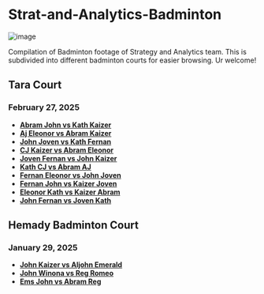 # Strat-and-Analytics-Badminton
![image](https://github.com/user-attachments/assets/61825e3b-4db1-47eb-a7f5-2966015fd0e5)


Compilation of Badminton footage of Strategy and Analytics team. This is subdivided into different badminton courts for easier browsing. Ur welcome!

## Tara Court

### February 27, 2025

- **[Abram John vs Kath Kaizer](https://youtu.be/E8z_FTCW7V4)**
- **[Aj Eleonor vs Abram Kaizer](https://youtu.be/dqhkXDZu4VY)**
- **[John Joven vs Kath Fernan](https://youtu.be/-P13hibcsL4)**
- **[CJ Kaizer vs Abram Eleonor](https://youtu.be/Z0OeEG1CkTs)**
- **[Joven Fernan vs John Kaizer](https://youtu.be/RGIfldHkixk)**
- **[Kath CJ vs Abram AJ](https://youtu.be/0MAmcLOSV6Q)**
- **[Fernan Eleonor vs John Joven](https://youtu.be/1fkv_EVsems)**
- **[Fernan John vs Kaizer Joven](https://youtu.be/j5O27aP4F8s)**
- **[Eleonor Kath vs Kaizer Abram](https://youtu.be/9qwWYUT1ejM)**
- **[John Fernan vs Joven Kath](https://youtu.be/0g2sW-RGuh4)**


## Hemady Badminton Court

### January 29, 2025
- **[John Kaizer vs Aljohn Emerald](https://youtu.be/xlqup-0KcEc)**
- **[John Winona vs Reg Romeo](https://youtu.be/20KqWbQqgzU)**
- **[Ems John vs Abram Reg](https://youtu.be/JSSYUP3xy8M)**


